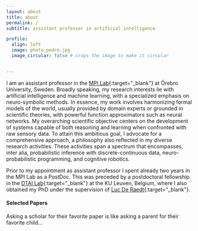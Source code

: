 ```yaml
---
layout: about
title: about
permalink: /
subtitle: assistant professor in artificial intelligence

profile:
  align: left
  image: photo_pedro.jpg
  image_circular: false # crops the image to make it circular


---
```




I am an assistant professor in the [MPI Lab](https://mpi.aass.oru.se/){:target="\_blank"} at Örebro University, Sweden.
Broadly speaking, my research interests lie with artificial intelligence and machine learning, with a specialized emphasis on neuro-symbolic methods. In essence, my work involves harmonizing formal models of the world, usually provided by domain experts or grounded in scientific theories, with powerful function approximators such as neural networks.
My overarching scientific objective centers on the development of systems capable of both reasoning and learning when confronted with raw sensory data. To attain this ambitious goal, I advocate for a comprehensive approach, a philosophy also reflected in my diverse research activities. These activities span a spectrum that encompasses, inter alia, probabilistic inference with discrete-continuous data, neuro-probabilistic programming, and cognitive robotics.


Prior to my appointment as assistant professor I spent already two years in the MPI Lab as a PostDoc. This was preceded by a postdoctoral fellowship in the [DTAI Lab](http://dtai.cs.kuleuven.be/){:target="\_blank"} at the KU Leuven, Belgium, where I also obtained my PhD
under the supervision of [Luc De Raedt](https://wms.cs.kuleuven.be/people/lucderaedt){:target="\_blank"}.


#### Selected Papers

Asking a scholar for their favorite paper is like asking a parent for their favorite child...
